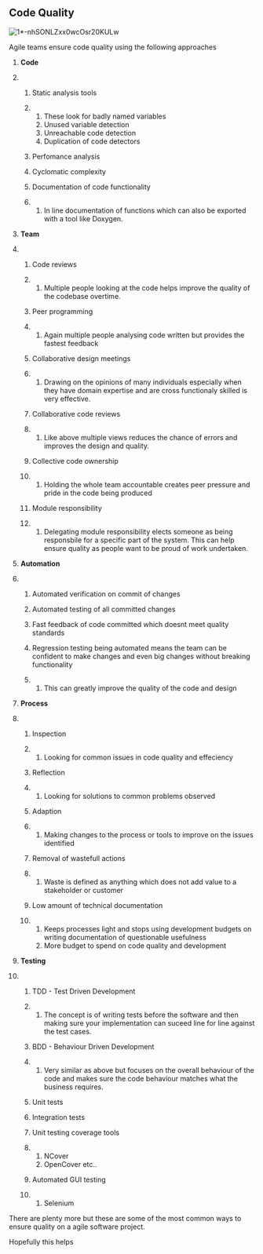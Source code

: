 ## **Code Quality**

![1*-nhSONLZxx0wcOsr20KULw](https://miro.medium.com/max/550/1*-nhSONLZxx0wcOsr20KULw.png)



Agile teams ensure code quality using the following approaches

1. **Code**

2. 1. Static analysis tools

   2. 1. These look for badly named variables
      2. Unused variable detection
      3. Unreachable code detection
      4. Duplication of code detectors

   3. Perfomance analysis

   4. Cyclomatic complexity

   5. Documentation of code functionality

   6. 1. In line documentation of functions which can also be exported with a tool like Doxygen.

3. **Team**

4. 1. Code reviews

   2. 1. Multiple people looking at the code helps improve the quality of the codebase overtime.

   3. Peer programming

   4. 1. Again multiple people analysing code written but provides the fastest feedback

   5. Collaborative design meetings

   6. 1. Drawing on the opinions of many individuals especially when they have domain expertise and are cross functionaly skilled is very effective.

   7. Collaborative code reviews

   8. 1. Like above multiple views reduces the chance of errors and improves the design and quality.

   9. Collective code ownership

   10. 1. Holding the whole team accountable creates peer pressure and pride in the code being produced

   11. Module responsibility

   12. 1. Delegating module responsibility elects someone as being responsbile for a specific part of the system. This can help ensure quality as people want to be proud of work undertaken.

5. **Automation**

6. 1. Automated verification on commit of changes

   2. Automated testing of all committed changes

   3. Fast feedback of code committed which doesnt meet quality standards

   4. Regression testing being automated means the team can be confident to make changes and even big changes without breaking functionality

   5. 1. This can greatly improve the quality of the code and design

7. **Process**

8. 1. Inspection

   2. 1. Looking for common issues in code quality and effeciency

   3. Reflection

   4. 1. Looking for solutions to common problems observed

   5. Adaption

   6. 1. Making changes to the process or tools to improve on the issues identified

   7. Removal of wastefull actions

   8. 1. Waste is defined as anything which does not add value to a stakeholder or customer

   9. Low amount of technical documentation

   10. 1. Keeps processes light and stops using development budgets on writing documentation of questionable usefulness
       2. More budget to spend on code quality and development

9. **Testing**

10. 1. TDD - Test Driven Development

    2. 1. The concept is of writing tests before the software and then making sure your implementation can suceed line for line against the test cases.

    3. BDD - Behaviour Driven Development

    4. 1. Very similar as above but focuses on the overall behaviour of the code and makes sure the code behaviour matches what the business requires.

    5. Unit tests

    6. Integration tests

    7. Unit testing coverage tools

    8. 1. NCover
       2. OpenCover etc..

    9. Automated GUI testing

    10. 1. Selenium

There are plenty more but these are some of the most common ways to ensure quality on a agile software project.

Hopefully this helps